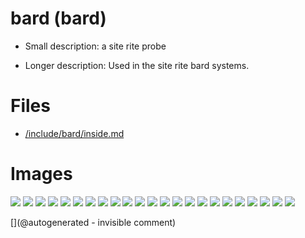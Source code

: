 # bard (bard)

* Small description: a site rite probe

* Longer description: Used in the site rite bard systems.

# Files

* [/include/bard/inside.md](/include/bard/inside.md)


# Images

![](/include/bard/Bard-Site-Rite-37522-5C-45C-75MHz-Ultrasound-Transducer-Probe-68mmFL-Dymax-0470-263459340232-4.JPG)
![](/include/bard/Bard-Site-Rite-37522-5C-45C-75MHz-Ultrasound-Transducer-Probe-68mmFL-Dymax-0470-263459340232-8.JPG)
![](/include/bard/images/IMG_20180317_202029.jpg)
![](/include/bard/s-l640.jpg)
![](/include/bard/images/IMG_20180317_202341.jpg)
![](/include/bard/exp1/bard.jpg)
![](/include/bard/images/pins.jpg)
![](/include/bard/design/US4399703-7.png)
![](/include/bard/design/US4399703-1.png)
![](/include/bard/images/IMG_20180317_202243.jpg)
![](/include/bard/images/IMG_20180317_202001.jpg)
![](/include/bard/images/IMG_20180317_202409.jpg)
![](/include/bard/images/IMG_20180317_201900.jpg)
![](/include/bard/design/US4399703-9.png)
![](/include/bard/design/US4399703-4.png)
![](/include/bard/design/US4399703-5.png)
![](/include/bard/design/US4399703-6.png)
![](/include/bard/design/US4399703-3.png)
![](/include/bard/exp1/db-bard-5-0-VGA@0x22-spimode1-64msps.jpg)
![](/include/bard/design/US4399703-8.png)
![](/include/bard/design/US4399703-2.png)
![](/include/bard/Bard-Site-Rite-37522-5C-45C-75MHz-Ultrasound-Transducer-Probe-68mmFL-Dymax-0470-263459340232-7.JPG)
![](/include/bard/exp1/db-bard-5-8-cable_inversed-VGA@0x22-spimode1-64msps.jpg)




[](@autogenerated - invisible comment)